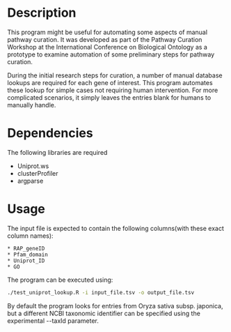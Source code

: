 # Description
This program might be useful for automating some aspects of manual pathway curation. It was developed as part of the Pathway Curation Workshop at the International Conference on Biological Ontology as a prototype to examine automation of some preliminary steps for pathway curation. 

During the initial research steps for curation, a number of manual database lookups are required for each gene of interest. This program automates these lookup for simple cases not requiring human intervention. For more complicated scenarios, it simply leaves the entries blank for humans to manually handle.

# Dependencies
The following libraries are required
* Uniprot.ws
* clusterProfiler
* argparse

# Usage

The input file is expected to contain the following columns(with these exact column names): 

	* RAP_geneID
	* Pfam_domain
	* Uniprot_ID
	* GO

The program can be executed using:

```bash
./test_uniprot_lookup.R -i input_file.tsv -o output_file.tsv
```


By default the program looks for entries from Oryza sativa subsp. japonica, but a different NCBI taxonomic identifier can be specified using the experimental --taxId parameter.
